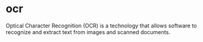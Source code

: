 # ocr
Optical Character Recognition (OCR) is a technology that allows software to recognize and extract text from images and scanned documents. 
